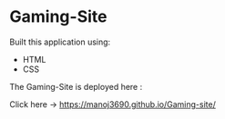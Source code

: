 # Gaming-Site

Built this application using:
* HTML 
* CSS 

The Gaming-Site is deployed here :

Click here -> https://manoj3690.github.io/Gaming-site/
